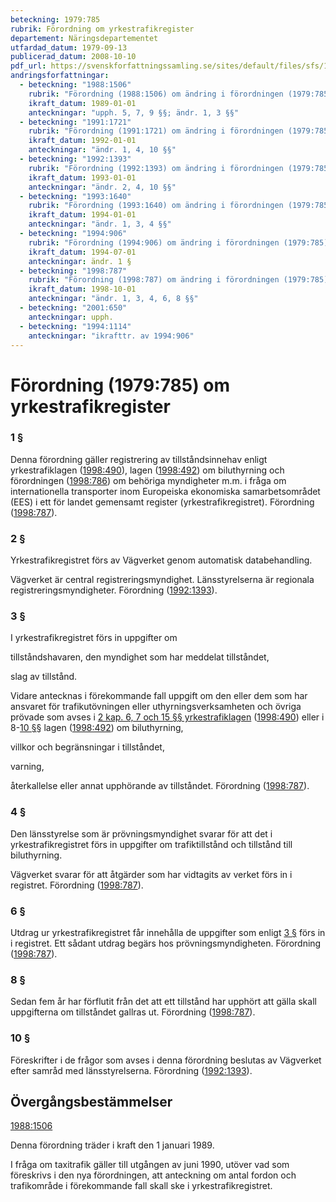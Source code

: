 ```yaml
---
beteckning: 1979:785
rubrik: Förordning om yrkestrafikregister
departement: Näringsdepartementet
utfardad_datum: 1979-09-13
publicerad_datum: 2008-10-10
pdf_url: https://svenskforfattningssamling.se/sites/default/files/sfs/1979-09/SFS1979-785.pdf
andringsforfattningar:
  - beteckning: "1988:1506"
    rubrik: "Förordning (1988:1506) om ändring i förordningen (1979:785) om yrkestrafikregister"
    ikraft_datum: 1989-01-01
    anteckningar: "upph. 5, 7, 9 §§; ändr. 1, 3 §§"
  - beteckning: "1991:1721"
    rubrik: "Förordning (1991:1721) om ändring i förordningen (1979:785) om yrkestrafikregister"
    ikraft_datum: 1992-01-01
    anteckningar: "ändr. 1, 4, 10 §§"
  - beteckning: "1992:1393"
    rubrik: "Förordning (1992:1393) om ändring i förordningen (1979:785) om yrkestrafikregister"
    ikraft_datum: 1993-01-01
    anteckningar: "ändr. 2, 4, 10 §§"
  - beteckning: "1993:1640"
    rubrik: "Förordning (1993:1640) om ändring i förordningen (1979:785) om yrkestrafikregister"
    ikraft_datum: 1994-01-01
    anteckningar: "ändr. 1, 3, 4 §§"
  - beteckning: "1994:906"
    rubrik: "Förordning (1994:906) om ändring i förordningen (1979:785) om yrkestrafikregister"
    ikraft_datum: 1994-07-01
    anteckningar: ändr. 1 §
  - beteckning: "1998:787"
    rubrik: "Förordning (1998:787) om ändring i förordningen (1979:785) om yrkestrafikregister"
    ikraft_datum: 1998-10-01
    anteckningar: "ändr. 1, 3, 4, 6, 8 §§"
  - beteckning: "2001:650"
    anteckningar: upph.
  - beteckning: "1994:1114"
    anteckningar: "ikrafttr. av 1994:906"
---
```


# Förordning (1979:785) om yrkestrafikregister

### 1 §

Denna förordning gäller registrering av tillståndsinnehav enligt yrkestrafiklagen ([1998:490](https://selex.se/eli/sfs/1998/490)), lagen ([1998:492](https://selex.se/eli/sfs/1998/492)) om biluthyrning och förordningen ([1998:786](https://selex.se/eli/sfs/1998/786)) om behöriga myndigheter m.m. i fråga om internationella transporter inom Europeiska ekonomiska samarbetsområdet (EES) i ett för landet gemensamt register (yrkestrafikregistret). Förordning ([1998:787](https://selex.se/eli/sfs/1998/787)).

### 2 §

Yrkestrafikregistret förs av Vägverket genom automatisk databehandling.

Vägverket är central registreringsmyndighet. Länsstyrelserna är regionala registreringsmyndigheter. Förordning ([1992:1393](https://selex.se/eli/sfs/1992/1393)).

### 3 §

I yrkestrafikregistret förs in uppgifter om

tillståndshavaren, den myndighet som har meddelat tillståndet,

slag av tillstånd.

Vidare antecknas i förekommande fall uppgift om den eller dem som har ansvaret för trafikutövningen eller uthyrningsverksamheten och övriga prövade som avses i [2 kap. 6, 7 och 15 §§ yrkestrafiklagen](https://selex.se/eli/sfs/1998/490#kap2.6) ([1998:490](https://selex.se/eli/sfs/1998/490)) eller i 8-[10 §](#10)§ lagen ([1998:492](https://selex.se/eli/sfs/1998/492)) om biluthyrning,

villkor och begränsningar i tillståndet,

varning,

återkallelse eller annat upphörande av tillståndet. Förordning ([1998:787](https://selex.se/eli/sfs/1998/787)).

### 4 §

Den länsstyrelse som är prövningsmyndighet svarar för att det i yrkestrafikregistret förs in uppgifter om trafiktillstånd och tillstånd till biluthyrning.

Vägverket svarar för att åtgärder som har vidtagits av verket förs in i registret.  Förordning ([1998:787](https://selex.se/eli/sfs/1998/787)).

### 6 §

Utdrag ur yrkestrafikregistret får innehålla de uppgifter som enligt [3 §](#3) förs in i registret. Ett sådant utdrag begärs hos prövningsmyndigheten. Förordning ([1998:787](https://selex.se/eli/sfs/1998/787)).

### 8 §

Sedan fem år har förflutit från det att ett tillstånd har upphört att gälla skall uppgifterna om tillståndet gallras ut. Förordning ([1998:787](https://selex.se/eli/sfs/1998/787)).

### 10 §

Föreskrifter i de frågor som avses i denna förordning beslutas av Vägverket efter samråd med länsstyrelserna. Förordning ([1992:1393](https://selex.se/eli/sfs/1992/1393)).

## Övergångsbestämmelser

[1988:1506](https://selex.se/eli/sfs/1988/1506)

Denna förordning träder i kraft den 1 januari 1989.

I fråga om taxitrafik gäller till utgången av juni 1990, utöver vad som föreskrivs i den nya förordningen, att anteckning om antal fordon och trafikområde i förekommande fall skall ske i yrkestrafikregistret.